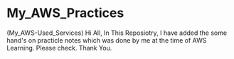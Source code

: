 # My_AWS_Practices
(My_AWS-Used_Services)
Hi All, In This Reposiotry, I have added the some hand's on practicle notes which was done by me at the time of AWS Learning.
Please check.
Thank You.
